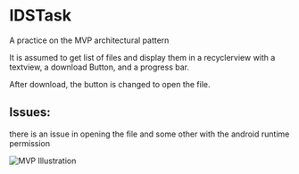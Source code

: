 # IDSTask
A practice on the MVP architectural pattern

It is assumed to get list of files and display them in a recyclerview with a textview, a download Button, and a progress bar.

After download, the button is changed to open the file.

## Issues:
there is an issue in opening the file and some other with the android runtime permission

![MVP Illustration](https://cms-assets.tutsplus.com/uploads/users/1308/posts/26206/image/MVP-Android.png)
